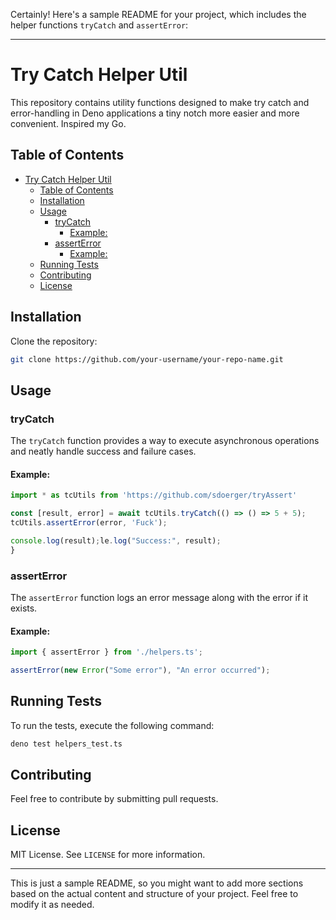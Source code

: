 Certainly! Here's a sample README for your project, which includes the helper functions `tryCatch` and `assertError`:

---

# Try Catch Helper Util

This repository contains utility functions designed to make try catch and error-handling in Deno applications a tiny notch more easier and more convenient.
Inspired my Go.

## Table of Contents

- [Try Catch Helper Util](#try-catch-helper-util)
  - [Table of Contents](#table-of-contents)
  - [Installation](#installation)
  - [Usage](#usage)
    - [tryCatch](#trycatch)
      - [Example:](#example)
    - [assertError](#asserterror)
      - [Example:](#example-1)
  - [Running Tests](#running-tests)
  - [Contributing](#contributing)
  - [License](#license)

## Installation

Clone the repository:

```bash
git clone https://github.com/your-username/your-repo-name.git
```

## Usage

### tryCatch

The `tryCatch` function provides a way to execute asynchronous operations and neatly handle success and failure cases.

#### Example:

```typescript
import * as tcUtils from 'https://github.com/sdoerger/tryAssert'

const [result, error] = await tcUtils.tryCatch(() => () => 5 + 5);
tcUtils.assertError(error, 'Fuck');

console.log(result);le.log("Success:", result);
}
```

### assertError

The `assertError` function logs an error message along with the error if it exists.

#### Example:

```typescript
import { assertError } from './helpers.ts';

assertError(new Error("Some error"), "An error occurred");
```

## Running Tests

To run the tests, execute the following command:

```bash
deno test helpers_test.ts
```

## Contributing

Feel free to contribute by submitting pull requests.

## License

MIT License. See `LICENSE` for more information.

---

This is just a sample README, so you might want to add more sections based on the actual content and structure of your project. Feel free to modify it as needed.